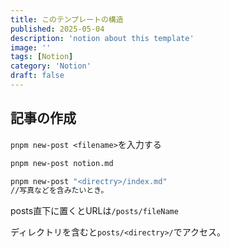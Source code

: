 ```yaml
---
title: このテンプレートの構造
published: 2025-05-04
description: 'notion about this template'
image: ''
tags: [Notion]
category: 'Notion'
draft: false
---
```


## 記事の作成

`pnpm new-post <filename>`を入力する

```bash
pnpm new-post notion.md

pnpm new-post "<directry>/index.md"
//写真などを含みたいとき。
```

posts直下に置くとURLは`/posts/fileName`

ディレクトリを含むと`posts/<directry>/`でアクセス。
